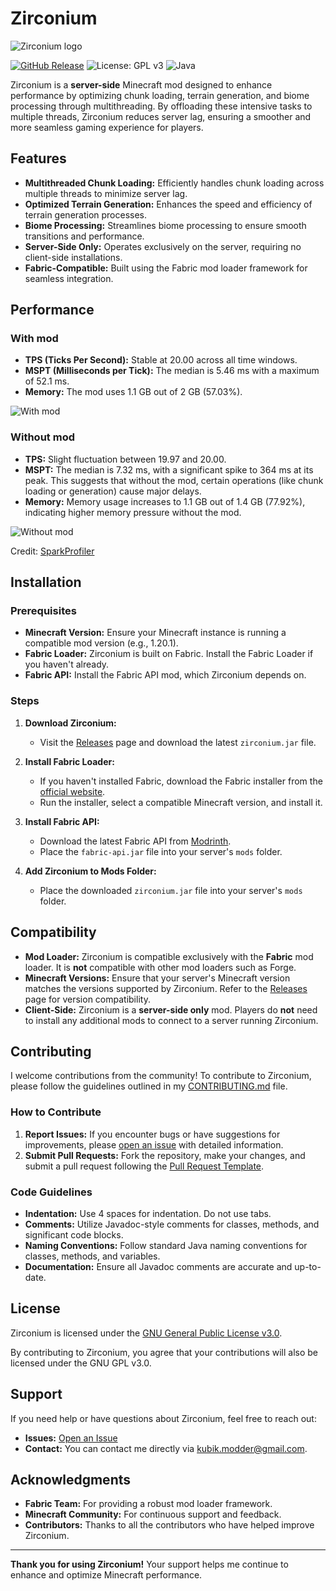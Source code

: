 # Zirconium

![Zirconium logo](https://cdn.modrinth.com/data/cached_images/ceefbb78281023540c2b0239021fa6be045d330e_0.webp)

[![GitHub Release](https://img.shields.io/github/release/Kubik-Modder/zirconium-fabric.svg)](https://github.com/Kubik-Modder/zirconium-fabric/releases)
![License: GPL v3](https://img.shields.io/badge/License-GPLv3-blue.svg)
![Java](https://img.shields.io/badge/Java-17%2B-blue.svg)

Zirconium is a **server-side** Minecraft mod designed to enhance performance by optimizing chunk loading, terrain generation, and biome processing through multithreading. By offloading these intensive tasks to multiple threads, Zirconium reduces server lag, ensuring a smoother and more seamless gaming experience for players.

## Features

- **Multithreaded Chunk Loading:** Efficiently handles chunk loading across multiple threads to minimize server lag.
- **Optimized Terrain Generation:** Enhances the speed and efficiency of terrain generation processes.
- **Biome Processing:** Streamlines biome processing to ensure smooth transitions and performance.
- **Server-Side Only:** Operates exclusively on the server, requiring no client-side installations.
- **Fabric-Compatible:** Built using the Fabric mod loader framework for seamless integration.

## Performance

### With mod

- **TPS (Ticks Per Second):** Stable at 20.00 across all time windows.
- **MSPT (Milliseconds per Tick):** The median is 5.46 ms with a maximum of 52.1 ms.
- **Memory:** The mod uses 1.1 GB out of 2 GB (57.03%).

![With mod](https://cdn.modrinth.com/data/cached_images/ef4682500c1660b047a1f9db5ba94148a6f294b6.png)

### Without mod

- **TPS:** Slight fluctuation between 19.97 and 20.00.
- **MSPT:** The median is 7.32 ms, with a significant spike to 364 ms at its peak. This suggests that without the mod, certain operations (like chunk loading or generation) cause major delays.
- **Memory:** Memory usage increases to 1.1 GB out of 1.4 GB (77.92%), indicating higher memory pressure without the mod.

![Without mod](https://cdn.modrinth.com/data/cached_images/32ed9111f113aa04d44553b1e937b33204082048.png)

Credit: [SparkProfiler](https://modrinth.com/mod/spark)

## Installation

### Prerequisites

- **Minecraft Version:** Ensure your Minecraft instance is running a compatible mod version (e.g., 1.20.1).
- **Fabric Loader:** Zirconium is built on Fabric. Install the Fabric Loader if you haven't already.
- **Fabric API:** Install the Fabric API mod, which Zirconium depends on.

### Steps

1. **Download Zirconium:**
   - Visit the [Releases](https://github.com/Kubik-Modder/zirconium-fabric/releases) page and download the latest `zirconium.jar` file.

2. **Install Fabric Loader:**
   - If you haven't installed Fabric, download the Fabric installer from the [official website](https://fabricmc.net/).
   - Run the installer, select a compatible Minecraft version, and install it.

3. **Install Fabric API:**
   - Download the latest Fabric API from [Modrinth](https://modrinth.com/mod/fabric-api).
   - Place the `fabric-api.jar` file into your server's `mods` folder.

4. **Add Zirconium to Mods Folder:**
   - Place the downloaded `zirconium.jar` file into your server's `mods` folder.

## Compatibility

- **Mod Loader:** Zirconium is compatible exclusively with the **Fabric** mod loader. It is **not** compatible with other mod loaders such as Forge.
- **Minecraft Versions:** Ensure that your server's Minecraft version matches the versions supported by Zirconium. Refer to the [Releases](https://github.com/Kubik-Modder/zirconium-fabric/releases) page for version compatibility.
- **Client-Side:** Zirconium is a **server-side only** mod. Players do **not** need to install any additional mods to connect to a server running Zirconium.

## Contributing

I welcome contributions from the community! To contribute to Zirconium, please follow the guidelines outlined in my [CONTRIBUTING.md](https://github.com/Kubik-Modder/zirconium-fabric/blob/Alpha/CONTRIBUTING.md) file.

### How to Contribute

1. **Report Issues:** If you encounter bugs or have suggestions for improvements, please [open an issue](https://github.com/Kubik-Modder/zirconium-fabric/issues) with detailed information.
2. **Submit Pull Requests:** Fork the repository, make your changes, and submit a pull request following the [Pull Request Template](https://github.com/Kubik-Modder/zirconium-fabric/blob/Alpha/.github/PULL_REQUEST_TEMPLATE/pull_request.md).

### Code Guidelines

- **Indentation:** Use 4 spaces for indentation. Do not use tabs.
- **Comments:** Utilize Javadoc-style comments for classes, methods, and significant code blocks.
- **Naming Conventions:** Follow standard Java naming conventions for classes, methods, and variables.
- **Documentation:** Ensure all Javadoc comments are accurate and up-to-date.

## License

Zirconium is licensed under the [GNU General Public License v3.0](https://www.fsf.org/).

By contributing to Zirconium, you agree that your contributions will also be licensed under the GNU GPL v3.0.

## Support

If you need help or have questions about Zirconium, feel free to reach out:

- **Issues:** [Open an Issue](https://github.com/Kubik-Modder/zirconium-fabric/issues)
- **Contact:** You can contact me directly via [kubik.modder@gmail.com](mailto:kubik.modder@gmail.com).

## Acknowledgments

- **Fabric Team:** For providing a robust mod loader framework.
- **Minecraft Community:** For continuous support and feedback.
- **Contributors:** Thanks to all the contributors who have helped improve Zirconium.

---

**Thank you for using Zirconium!** Your support helps me continue to enhance and optimize Minecraft performance.

